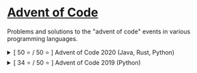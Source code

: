 # [Advent of Code](https://adventofcode.com/)

Problems and solutions to the "advent of code" events in various programming languages.

<details>
<summary>[ 50 ⭐ / 50 ⭐ ] Advent of Code 2020 (Java, Rust, Python)</summary>

## [Advent of Code 2020](https://adventofcode.com/2020)

Problems and solutions to the advent of code 2020 in Java, Rust, or Python.

###### *Please note that, with an increase in difficulty day after day, code for day(s) 16, 17, 18, 20 is rather "get it working", sorry about that*

Day | Part 1 | Part 2 | Language | 🎄   | Day | Part 1 | Part 2 | Language
----|:------:|:------:|---------:|:----:|-----|:------:|:------:|---------:|
1   | ⭐    | ⭐     | Java     |      | 14  | ⭐    | ⭐     | Rust
2   | ⭐    | ⭐     | Rust     |      | 15  | ⭐    | ⭐     | Python
3   | ⭐    | ⭐     | Python   |      | 16  | ⭐    | ⭐     | Java
4   | ⭐    | ⭐     | Java     |      | 17  | ⭐    | ⭐     | Rust
5   | ⭐    | ⭐     | Rust     |      | 18  | ⭐    | ⭐     | Python
6   | ⭐    | ⭐     | Python   |      | 19  | ⭐    | ⭐     | Java
7   | ⭐    | ⭐     | Java     |      | 20  | ⭐    | ⭐     | Rust
8   | ⭐    | ⭐     | Rust     |      | 21  | ⭐    | ⭐     | Python
9   | ⭐    | ⭐     | Python   |      | 22  | ⭐    | ⭐     | Java
10  | ⭐    | ⭐     | Java     |      | 23  | ⭐    | ⭐     | Rust
11  | ⭐    | ⭐     | Rust     |      | 24  | ⭐    | ⭐     | Python
12  | ⭐    | ⭐     | Python   |      | 25  | ⭐    | ⭐     | Java
13  | ⭐    | ⭐     | Java     |      |     |       |         |

</details>

<details>
<summary>[ 34 ⭐ / 50 ⭐ ] Advent of Code 2019 (Python)</summary>

## [Advent of Code 2019](https://adventofcode.com/2019)

Problems and solutions to the advent of code 2019 in Python.

###### I regretted using input() and print() for my in and out instructions up until day 13, changed it for day 15, thank god.
###### I've got to say, starting with day 16 doing this almost fully blind, trying to come up with solutions myself, it sure is getting hard finding a solution that doesn't take days to run.
  
 Long time no update, to be honest I got kinda bored of the constant "parse this, parse that", and when one task behaved differently from expected behaviour (that is, from the tasks side, not from my programm's side) I lost interest, maybe I'll revisit 2019 at some later point, but for now it's on ice. 

###### *Please note that, with an increase in difficulty day after day, code for day(s) 10 is rather "get it working", sorry about that (This message will dissapear once I have revisited all, if I do it)*

Day | Part 1 | Part 2 | Language | 🎅   | Day | Part 1 | Part 2 | Language
----|:------:|:------:|---------:|:----:|-----|:------:|:------:|---------:|
1   | ⭐    | ⭐     | Python   |      | 14  | ⭐    | ⭐     | Python
2   | ⭐    | ⭐     |          |      | 15  | ⭐    | ⭐     |
3   | ⭐    | ⭐     |          |      | 16  | ⭐    | ➖     |
4   | ⭐    | ⭐     |          |      | 17  | ⭐    | ⭐     |
5   | ⭐    | ⭐     |          |      | 18  | ➖    | ➖     |
6   | ⭐    | ⭐     |          |      | 19  | ⭐    | ➖     |
7   | ⭐    | ⭐     |          |      | 20  | ➖    | ➖     |
8   | ⭐    | ⭐     |          |      | 21  | ➖    | ➖     |
9   | ⭐    | ⭐     |          |      | 22  | ➖    | ➖     |
10  | ⭐    | ⭐     |          |      | 23  | ➖    | ➖     |
11  | ⭐    | ⭐     |          |      | 24  | ➖    | ➖     |
12  | ⭐    | ⭐     |          |      | 25  | ➖    | ➖     |
13  | ⭐    | ⭐     |          |      |     |       |         |

</details>
